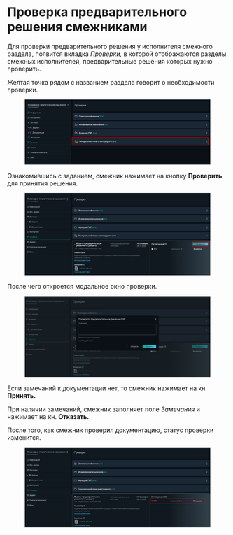 # Проверка предварительного решения смежниками

Для проверки предварительного решения у исполнителя смежного раздела, появится вкладка _Проверки,_ в которой отображаются разделы смежных исполнителей, предварительные решения которых нужно проверить.

Желтая точка рядом с названием раздела говорит о необходимости проверки.

<figure><img src="../../gitbook/assets/image (112).png" alt=""><figcaption></figcaption></figure>

Ознакомившись с заданием, смежник нажимает на кнопку **Проверить** для принятия решения.

<figure><img src="../../gitbook/assets/image (113).png" alt=""><figcaption></figcaption></figure>

После чего откроется модальное окно проверки.

<figure><img src="../../gitbook/assets/image (114).png" alt=""><figcaption></figcaption></figure>

Если замечаний к документации нет, то смежник нажимает на кн. **Принять.**

При наличии замечаний, смежник заполняет поле _Замечания_ и нажимает на кн. **Отказать.**

После того, как смежник проверил документацию, статус проверки изменится.

<figure><img src="../../gitbook/assets/image (115).png" alt=""><figcaption></figcaption></figure>
